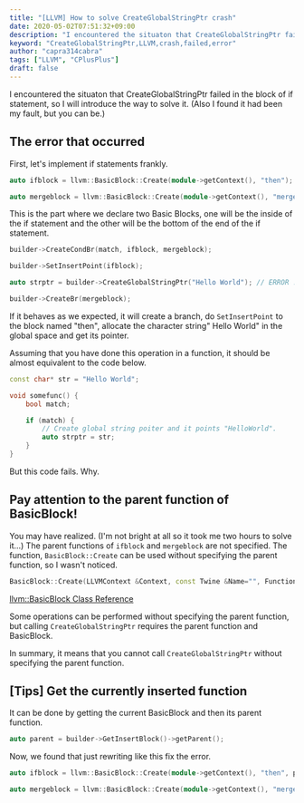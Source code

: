 ```yaml
---
title: "[LLVM] How to solve CreateGlobalStringPtr crash"
date: 2020-05-02T07:51:32+09:00
description: "I encountered the situaton that CreateGlobalStringPtr failed in the block of if statement, so I will introduce the way to solve it."
keyword: "CreateGlobalStringPtr,LLVM,crash,failed,error"
author: "capra314cabra"
tags: ["LLVM", "CPlusPlus"]
draft: false
---
```


I encountered the situaton that CreateGlobalStringPtr failed in the block of if statement, so I will introduce the way to solve it. (Also I found it had been my fault, but you can be.)

## The error that occurred

First, let's implement if statements frankly.

``` C++
auto ifblock = llvm::BasicBlock::Create(module->getContext(), "then");

auto mergeblock = llvm::BasicBlock::Create(module->getContext(), "merged");
```

This is the part where we declare two Basic Blocks, one will be the inside of the if statement and the other will be the bottom of the end of the if statement.

``` C++
builder->CreateCondBr(match, ifblock, mergeblock);

builder->SetInsertPoint(ifblock);

auto strptr = builder->CreateGlobalStringPtr("Hello World"); // ERROR !

builder->CreateBr(mergeblock);
```

If it behaves as we expected, it will create a branch, do `SetInsertPoint` to the block named "then", allocate the character string" Hello World" in the global space and get its pointer.

Assuming that you have done this operation in a function, it should be almost equivalent to the code below.

``` C++
const char* str = "Hello World";

void somefunc() {
    bool match;

    if (match) {
        // Create global string poiter and it points "HelloWorld".
        auto strptr = str;
    }
}
```

But this code fails. Why.

## Pay attention to the parent function of BasicBlock!

You may have realized. (I'm not bright at all so it took me two hours to solve it...)
The parent functions of `ifblock` and `mergeblock` are not specified. The function, `BasicBlock::Create` can be used without specifying the parent function, so I wasn't noticed.

``` C++
BasicBlock::Create(LLVMContext &Context, const Twine &Name="", Function *Parent=nullptr, BasicBlock *InsertBefore=nullptr);
```

[llvm::BasicBlock Class Reference](https://llvm.org/doxygen/classllvm_1_1BasicBlock.html)

Some operations can be performed without specifying the parent function, but calling `CreateGlobalStringPtr` requires the parent function and BasicBlock.

In summary, it means that you cannot call `CreateGlobalStringPtr` without specifying the parent function.

## [Tips] Get the currently inserted function

It can be done by getting the current BasicBlock and then its parent function.

``` C++
auto parent = builder->GetInsertBlock()->getParent();
```

Now, we found that just rewriting like this fix the error.

``` C++
auto ifblock = llvm::BasicBlock::Create(module->getContext(), "then", parent);

auto mergeblock = llvm::BasicBlock::Create(module->getContext(), "merged", parent);
```